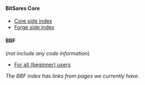 
#### BitSares Core
- [Core side index](https://github.com/cedar-book/BTS-Core-work/blob/master/dev/index-core.md)
- [Forge side index ](https://github.com/cedar-book/BTS-Core-work/blob/master/dev/index-forge.md)


#### BBF
(*not include any code information*)

- [For all (beginner) users](https://github.com/cedar-book/BTS-Core-work/blob/master/dev/index-bbf.md)

*The BBF index has links from pages we currently have.*

